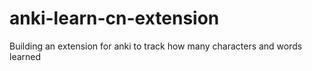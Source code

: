 # anki-learn-cn-extension
Building an extension for anki to track how many characters and words learned
